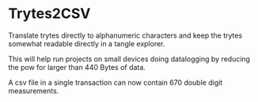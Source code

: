 # Trytes2CSV
Translate trytes directly to alphanumeric characters and keep the trytes somewhat readable directly in a tangle explorer.

This will help run projects on small devices doing datalogging by reducing the pow for larger than 440 Bytes of data.

A csv file in a single transaction can now contain 670 double digit measurements.
